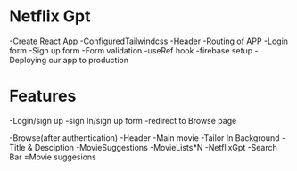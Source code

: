 # Netflix Gpt

-Create React App
-ConfiguredTailwindcss
-Header
-Routing of APP
-Login form
-Sign up form
-Form validation
-useRef hook
-firebase setup
-Deploying our app to production


# Features
 -Login/sign up
     -sign In/sign up form
     -redirect to Browse page

-Browse(after authentication)
    -Header
    -Main movie
          -Tailor In Background
           -Title &  Desciption
           -MovieSuggestions
                -MovieLists*N
-NetflixGpt
     -Search Bar
     =Movie suggesions                
             